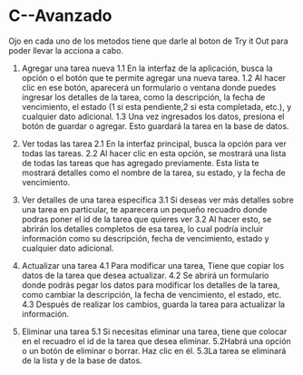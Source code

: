 # C--Avanzado
Ojo en cada uno de los metodos tiene que darle al boton de Try it Out para poder llevar la acciona a cabo.

1.	Agregar una tarea nueva
1.1	En la interfaz de la aplicación, busca la opción o el botón que te permite agregar una nueva tarea.
1.2	Al hacer clic en ese botón, aparecerá un formulario o ventana donde puedes ingresar los detalles de la tarea, como la descripción, la fecha de vencimiento, el estado (1 si esta pendiente,2 si esta completada, etc.), y cualquier dato adicional.
1.3	 Una vez ingresados los datos, presiona el botón de guardar o agregar. Esto guardará la tarea en la base de datos.

2.	Ver todas las tarea
2.1	En la interfaz principal, busca la opción para ver todas las tareas.
2.2	 Al hacer clic en esta opción, se mostrará una lista de todas las tareas que has agregado previamente. Esta lista te mostrará detalles como el nombre de la tarea, su estado, y la fecha de vencimiento.

3.	Ver detalles de una tarea específica
3.1	Si deseas ver más detalles sobre una tarea en particular, te aparecera un pequeño recuadro donde podras poner el id de la tarea que quieres ver
3.2	Al hacer esto, se abrirán los detalles completos de esa tarea, lo cual podría incluir información como su descripción, fecha de vencimiento, estado y cualquier dato adicional.

4.	Actualizar una tarea
4.1	Para modificar una tarea, Tiene que copiar los datos de la tarea que desea actualizar.
4.2	Se abrirá un formulario donde podrás pegar los datos para modificar los detalles de la tarea, como cambiar la descripción, la fecha de vencimiento, el estado, etc.
4.3	Después de realizar los cambios, guarda la tarea para actualizar la información.

5. Eliminar una tarea
5.1 Si necesitas eliminar una tarea, tiene que colocar en el recuadro el id de la tarea que desea eliminar.
5.2Habrá una opción o un botón de eliminar o borrar. Haz clic en él.
5.3La tarea se eliminará de la lista y de la base de datos.
